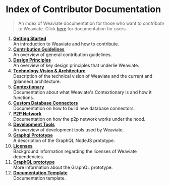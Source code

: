 # Index of Contributor Documentation

> An index of Weaviate documentation for those who want to _contribute_ to Weaviate.
> Click [here](../use/index.md) for documentation for users.

1. [**Getting Started**](./getting-started.md)<br>An introduction to Weaviate and how to contribute.
2. [**Contribution Guidelines**](./guide-lines.md)<br>An overview of general contribution guidelines.
3. [**Design Principles**](./design-principles.md)<br>An overview of key design principles that underlie Weaviate.
4. [**Technology Vision & Architecture**](./tech_vision_and_architecture.md)<br>Description of the technical vision of Weaviate and the current and (planned) architecture.
5. [**Contextionary**](./contextionary.md)<br>Documentation about what Weaviate's Contextionary is and how it functions.
6. [**Custom Database Connectors**](./custom-connectors.md)<br>Documentation on how to build new database connectors.
7. [**P2P Network**](./p2p-network.md)<br>Documentation on how the p2p network works under the hood.
8. [**Development Tools**](./development_tools.md)<br>An overview of development tools used by Weaviate.
9. [**Graphql Prototype**](./graphql_prototype.md)<br>A description of the GraphQL NodeJS prototype.
10. [**Licenses**](./licenses.md)<br>Background information regarding the licenses of Weaviate dependencies.
11. [**GraphQL prototype**](./graphql_prototype.md)<br>More information about the GraphQL prototype.
12. [**Documentation Template**](documentation-template)<br>Documentation template.
